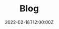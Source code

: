 ---
title: Blog
description: Get in the know
date: 2022-02-18T12:00:00Z
menu: 
  main:
    weight: 1
    identifier: blog
  resources:
    weight: 1

---